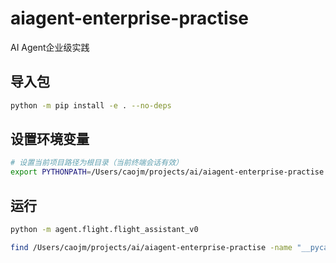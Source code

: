 # aiagent-enterprise-practise
AI Agent企业级实践

## 导入包

```bash
python -m pip install -e . --no-deps
```
## 设置环境变量
```bash
# 设置当前项目路径为根目录（当前终端会话有效）
export PYTHONPATH=/Users/caojm/projects/ai/aiagent-enterprise-practise
```

## 运行
```bash
python -m agent.flight.flight_assistant_v0
```

```bash
find /Users/caojm/projects/ai/aiagent-enterprise-practise -name "__pycache__" -type d -exec rm -rf {} +
```
